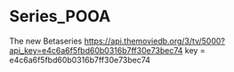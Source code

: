 # Series_POOA
The new Betaseries
https://api.themoviedb.org/3/tv/5000?api_key=e4c6a6f5fbd60b0316b7ff30e73bec74
key = e4c6a6f5fbd60b0316b7ff30e73bec74